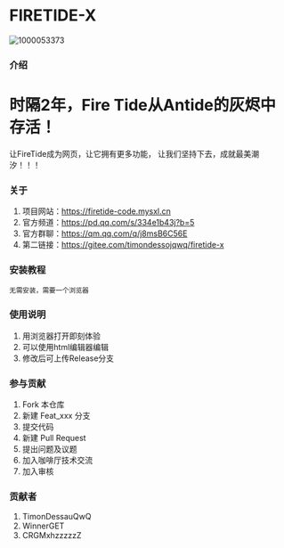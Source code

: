 # FIRETIDE-X

![1000053373](https://github.com/user-attachments/assets/658c37b4-8341-4600-b70a-a9d7ef10e2ff)

### 介绍

# 时隔2年，Fire Tide从Antide的灰烬中存活！
让FireTide成为网页，让它拥有更多功能，
让我们坚持下去，成就最美潮汐！！！

### 关于

1.  项目网站：https://firetide-code.mysxl.cn
2.  官方频道：https://pd.qq.com/s/334e1b43j?b=5
3.  官方群聊：https://qm.qq.com/q/j8msB6C56E
5.  第二链接：https://gitee.com/timondessojqwq/firetide-x

### 安装教程

    无需安装，需要一个浏览器

### 使用说明

1.  用浏览器打开即刻体验
2.  可以使用html编辑器编辑
3.  修改后可上传Release分支

### 参与贡献

1.  Fork 本仓库
2.  新建 Feat_xxx 分支
3.  提交代码
4.  新建 Pull Request
5.  提出问题及议题
6.  加入咖啡厅技术交流
7.  加入审核

### 贡献者

1.  TimonDessauQwQ
2.  WinnerGET
3.  CRGMxhzzzzzZ